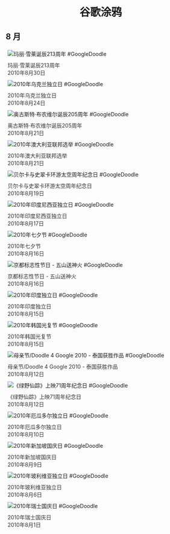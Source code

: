 
<h1 align="center"> 谷歌涂鸦 </h1>




## 8 月

<div class="image">


<img src="https://lh3.googleusercontent.com/NwYUWpAFA8uBafD1OuuAN3VG7UViS9CWC8b7CGG1Ib3oKZcBBRFEH79IiFSAbK44J2AtFRfcS087f4Ljmj7Ds2AVjQvTELhunq_n1SM=s660" alt="玛丽·雪莱诞辰213周年 #GoogleDoodle" style="margin: 5px"/>
<div class="info" style="font-size: 14px; color:#333333; margin:5px"><div class="title">玛丽·雪莱诞辰213周年</div><div class="date">2010年8月30日</div></div>

<img src="https://lh3.googleusercontent.com/lz19cPbODKBVqgCbOci5OknozsK8c6aFML6MUkY_PpH_Laa4SYVhmS195FVGLUcSR5f4bvZQ2X9-8hafHTLBXMak8TCLpi8Ma4aCVtt8=s660" alt="2010年乌克兰独立日 #GoogleDoodle" style="margin: 5px"/>
<div class="info" style="font-size: 14px; color:#333333; margin:5px"><div class="title">2010年乌克兰独立日</div><div class="date">2010年8月24日</div></div>

<img src="https://lh3.googleusercontent.com/_7vejT1Xw1osS2uOoJP_DotK8l2GjZ3aKfia3ycH5Hnv2OQsPm2hv33FM2x0xHcPaBFfUo8BVA0g1VK34c0GE3dBEwl_FKwaSvkUn7g=s660" alt="奥古斯特·布农维尔诞辰205周年 #GoogleDoodle" style="margin: 5px"/>
<div class="info" style="font-size: 14px; color:#333333; margin:5px"><div class="title">奥古斯特·布农维尔诞辰205周年</div><div class="date">2010年8月21日</div></div>

<img src="https://www.google.com/logos/2010/australiaelection10-hp.gif" alt="2010年澳大利亚联邦选举 #GoogleDoodle" style="margin: 5px"/>
<div class="info" style="font-size: 14px; color:#333333; margin:5px"><div class="title">2010年澳大利亚联邦选举</div><div class="date">2010年8月21日</div></div>

<img src="https://lh3.googleusercontent.com/IVdimU9YEijnhI7X0UpNquoUJnPXGvInvpLyAQ8wL4RYo3ciI9AoINgUo-Nmj692XQxmRvdRyNl6cloCe_nlayLKBQY97_BbqhWKAN5D=s660" alt="贝尔卡与史翠卡环游太空周年纪念日 #GoogleDoodle" style="margin: 5px"/>
<div class="info" style="font-size: 14px; color:#333333; margin:5px"><div class="title">贝尔卡与史翠卡环游太空周年纪念日</div><div class="date">2010年8月19日</div></div>

<img src="https://lh3.googleusercontent.com/hyaCAg_6R-vndUOlnrhuWeQj-IWEZl-GD7xyX5D57_MqELSx-xGcxcNrePGnzVMR9EnFd9t0CBcbKY8DjMd-ahTpSelpfM_97DZqcDNWPA=s660" alt="2010年印度尼西亚独立日 #GoogleDoodle" style="margin: 5px"/>
<div class="info" style="font-size: 14px; color:#333333; margin:5px"><div class="title">2010年印度尼西亚独立日</div><div class="date">2010年8月17日</div></div>

<img src="https://www.google.com/logos/2010/chinesevalentines2010-hp.jpg" alt="2010年七夕节 #GoogleDoodle" style="margin: 5px"/>
<div class="info" style="font-size: 14px; color:#333333; margin:5px"><div class="title">2010年七夕节</div><div class="date">2010年8月16日</div></div>

<img src="https://lh3.googleusercontent.com/0VmDHXlm_956e3exOeTSLCWan9Hi-EAu5O1RmgcK5q2fsdJ2BoVIJOHrTB2_OHZ8H8fWOl96Kaoh-sWSuLLbDDOo1vUi8qSDUI9Lxel6=s660" alt="京都标志性节日 - 五山送神火 #GoogleDoodle" style="margin: 5px"/>
<div class="info" style="font-size: 14px; color:#333333; margin:5px"><div class="title">京都标志性节日 - 五山送神火</div><div class="date">2010年8月16日</div></div>

<img src="https://www.google.com/logos/2010/india_independence10-hp.gif" alt="2010年印度独立日 #GoogleDoodle" style="margin: 5px"/>
<div class="info" style="font-size: 14px; color:#333333; margin:5px"><div class="title">2010年印度独立日</div><div class="date">2010年8月15日</div></div>

<img src="https://lh3.googleusercontent.com/A4ln01odhbcv0WQKGasu9QdqOBIqakiejjnlyn974pd5bf4EnqpjW7AqI9J6ZL4JviqhjPKXrlsd5bJryJY2xjGEZleFzrqXfRBtq92l=s660" alt="2010年韩国光复节 #GoogleDoodle" style="margin: 5px"/>
<div class="info" style="font-size: 14px; color:#333333; margin:5px"><div class="title">2010年韩国光复节</div><div class="date">2010年8月15日</div></div>

<img src="https://lh3.googleusercontent.com/KyzhAcxYReor3GOLm7Q7SUt90mjlIwOksPTkh1ocwMJaHwQ5hbBgAitjZo7aQNicUd0BLgaxYOfoHOMOd4cEMsklCEXLbuPT11qoHGc=s660" alt="母亲节/Doodle 4 Google 2010 - 泰国获胜作品 #GoogleDoodle" style="margin: 5px"/>
<div class="info" style="font-size: 14px; color:#333333; margin:5px"><div class="title">母亲节/Doodle 4 Google 2010 - 泰国获胜作品</div><div class="date">2010年8月12日</div></div>

<img src="https://lh3.googleusercontent.com/qP2Xzj2Y_NvBwy4N9p6x5IEVrVBqGUvqGdOdVXZSNiAHTZ3nNwFqlNzKJio58yNLth29zTosHOC1hXulVGLd7bi391ADFfy_dChnEIw=s660" alt="《绿野仙踪》上映71周年纪念日 #GoogleDoodle" style="margin: 5px"/>
<div class="info" style="font-size: 14px; color:#333333; margin:5px"><div class="title">《绿野仙踪》上映71周年纪念日</div><div class="date">2010年8月12日</div></div>

<img src="https://lh3.googleusercontent.com/wC4XKXzM5hIvQeJyxDqYnjbAQ5DTzcZnK86hLJHnpHXBhl7Q9kwT1SIklXZkWCNC4oKk3o0n0A_oUrHAmC-5uiif1eown5GQrbEnfdTiSg=s660" alt="2010年厄瓜多尔独立日 #GoogleDoodle" style="margin: 5px"/>
<div class="info" style="font-size: 14px; color:#333333; margin:5px"><div class="title">2010年厄瓜多尔独立日</div><div class="date">2010年8月10日</div></div>

<img src="https://www.google.com/logos/2010/d4g_winner10-hp.gif" alt="2010年新加坡国庆日 #GoogleDoodle" style="margin: 5px"/>
<div class="info" style="font-size: 14px; color:#333333; margin:5px"><div class="title">2010年新加坡国庆日</div><div class="date">2010年8月9日</div></div>

<img src="https://lh3.googleusercontent.com/6WfiejWowZfeCeE-yqDHyKmxwxNyBmGr_Qfs5DEX9ndSOoE8-bnw5SkCamkBH2KQZcyFdCzQOx3U1ddx1WZgGvmGDjyS_jyffdzxGNM=s660" alt="2010年玻利维亚独立日 #GoogleDoodle" style="margin: 5px"/>
<div class="info" style="font-size: 14px; color:#333333; margin:5px"><div class="title">2010年玻利维亚独立日</div><div class="date">2010年8月6日</div></div>

<img src="https://lh3.googleusercontent.com/1lIp2lbnmQmW8YoOFx7meVnRX5TgcdgXpb77OIhJkU9NGPwLCOPFGy2Icw4qvn8RHtzJD1_QuzxVfKLhQWzYN418Ki3fj97Aw7nzCCY=s660" alt="2010年瑞士国庆日 #GoogleDoodle" style="margin: 5px"/>
<div class="info" style="font-size: 14px; color:#333333; margin:5px"><div class="title">2010年瑞士国庆日</div><div class="date">2010年8月1日</div></div>

</div>









